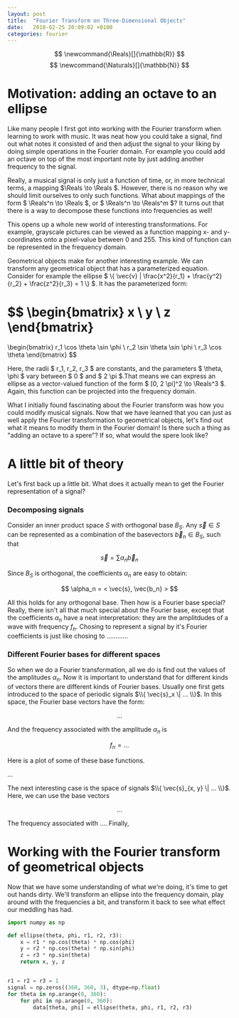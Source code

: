```yaml
---
layout: post
title:  "Fourier Transform on Three-Dimensional Objects"
date:   2018-02-25 20:09:02 +0100
categories: fourier
---
```

$$ \newcommand{\Reals}[]{\mathbb{R}} $$
$$ \newcommand{\Naturals}[]{\mathbb{N}} $$
# Motivation: adding an octave to an ellipse

Like many people I first got into working with the Fourier transform when learning to work with music. It was neat how you could take a signal, find out what notes it consisted of and then adjust the signal to your liking by doing simple operations in the Fourier domain. For example you could add an octave on top of the most important note by just adding another frequency to the signal.

Really, a musical signal is only just a function of time, or, in more technical terms, a mapping $\Reals \to \Reals $. However, there is no reason why we should limit ourselves to only such functions. What about mappings of the form $ \Reals^n \to \Reals $, or $ \Reals^n \to \Reals^m $? It turns out that there is a way to decompose these functions into frequencies as well!

This opens up a whole new world of interesting transformations. For example, grayscale pictures can be viewed as a function mapping x- and y-coordinates onto a pixel-value between 0 and 255. This kind of function can be represented in the frequency domain.

Geometrical objects make for another interesting example. We can transform any geometrical object that has a parameterized equation. Consider for example the ellipse $ \\{ \vec{v} \| \frac{x^2}{r_1} + \frac{y^2}{r_2} + \frac{z^2}{r_3} = 1 \\} $. It has the parameterized form: 


$$
\begin{bmatrix}
x \\
y \\
z
\end{bmatrix}
=
\begin{bmatrix}
r_1 \cos \theta \sin \phi \\
r_2 \sin \theta \sin \phi \\
r_3 \cos \theta
\end{bmatrix}
$$

Here, the radii $ r_1, r_2, r_3 $ are constants, and the parameters $ \theta, \phi $ vary between $ 0 $ and $ 2 \pi $.That means we can express an ellipse as a vector-valued function of the form $ [0, 2 \pi]^2 \to \Reals^3 $. Again, this function can be projected into the frequency domain.

What I initially found fascinating about the Fourier transform was how you could modify musical signals. Now that we have learned that you can just as well apply the Fourier transformation to geometrical objects, let's find out what it means to modify them in the Fourier domain! Is there such a thing as "adding an octave to a spere"? If so, what would the spere look like?


# A little bit of theory

Let's first back up a little bit. What does it actually mean to get the Fourier representation of a signal?

### Decomposing signals

Consider an inner product space $S$ with orthogonal base $B_S$. Any $\vec{s} \in S$ can be represented as a combination of the basevectors $\vec{b}_n \in B_S$, such that

$$\vec{s} = \sum \alpha_n \vec{b}_n $$

Since $B_S$ is orthogonal, the coefficients $\alpha_n$ are easy to obtain:

$$ \alpha_n = < \vec{s}, \vec{b_n} > $$

All this holds for any orthogonal base. Then how is a Fourier base special? Really, there isn't all that much special about the Fourier base, except that the coefficients $\alpha_n$ have a neat interpretation: they are the amplitdudes of a wave with frequency $f_n$. Chosing to represent a signal by it's Fourier coefficients is just like chosing to ............

### Different Fourier bases for different spaces

So when we do a Fourier transformation, all we do is find out the values of the amplitudes $\alpha_n$. Now it is important to understand that for different kinds of vectors there are different kinds of Fourier bases. Usually one first gets introduced to the space of periodic signals $\\{ \vec{s}_x \| ... \\}$. In this space, the Fourier base vectors have the form:

$$ ... $$

And the frequency associated with the amplitude $\alpha_n$ is

$$ f_n = ... $$

Here is a plot of some of these base functions.

...

The next interesting case is the space of signals $\\{ \vec{s}_{x, y} \| ... \\}$. Here, we can use the base vectors

$$ ... $$

The frequency associated with ....
Finally, 


# Working with the Fourier transform of geometrical objects

Now that we have some understanding of what we're doing, it's time to get out hands dirty. We'll transform an ellipse into the frequency domain, play around with the frequencies a bit, and transform it back to see what effect our meddling has had. 



```python
import numpy as np

def ellipse(theta, phi, r1, r2, r3):
    x = r1 * np.cos(theta) * np.cos(phi)
    y = r2 * np.cos(theta) * np.sin(phi)
    z = r3 * np.sin(theta)
    return x, y, z


r1 = r2 = r3 = 1
signal = np.zeros((360, 360, 3), dtype=np.float)
for theta in np.arange(0, 360):
    for phi in np.arange(0, 360):
    	data[theta, phi] = ellipse(theta, phi, r1, r2, r3)

```